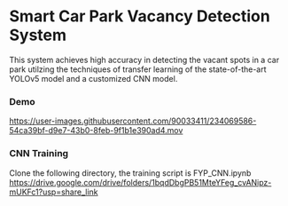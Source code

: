 # Smart Car Park Vacancy Detection System
This system achieves high accuracy in detecting the vacant spots in a car park utilzing the techniques of transfer learning of the state-of-the-art YOLOv5 model and a customized CNN model.

### Demo



https://user-images.githubusercontent.com/90033411/234069586-54ca39bf-d9e7-43b0-8feb-9f1b1e390ad4.mov


### CNN Training
Clone the following directory, the training script is FYP_CNN.ipynb
https://drive.google.com/drive/folders/1bqdDbgPB51MteYFeg_cvANipz-mUKFc1?usp=share_link
